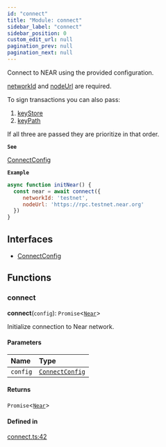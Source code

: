 ```yaml
---
id: "connect"
title: "Module: connect"
sidebar_label: "connect"
sidebar_position: 0
custom_edit_url: null
pagination_prev: null
pagination_next: null
---
```


Connect to NEAR using the provided configuration.

[networkId](../interfaces/connect.ConnectConfig.md#networkid) and [nodeUrl](../interfaces/connect.ConnectConfig.md#nodeurl) are required.

To sign transactions you can also pass:
1. [keyStore](../interfaces/connect.ConnectConfig.md#keystore)
2. [keyPath](../interfaces/connect.ConnectConfig.md#keypath)

If all three are passed they are prioritize in that order.

**`See`**

[ConnectConfig](../interfaces/connect.ConnectConfig.md)

**`Example`**

```js
async function initNear() {
  const near = await connect({
     networkId: 'testnet',
     nodeUrl: 'https://rpc.testnet.near.org'
  })
}
```

## Interfaces

- [ConnectConfig](../interfaces/connect.ConnectConfig.md)

## Functions

### connect

**connect**(`config`): `Promise`<[`Near`](../classes/near.Near.md)\>

Initialize connection to Near network.

#### Parameters

| Name | Type |
| :------ | :------ |
| `config` | [`ConnectConfig`](../interfaces/connect.ConnectConfig.md) |

#### Returns

`Promise`<[`Near`](../classes/near.Near.md)\>

#### Defined in

[connect.ts:42](https://github.com/maxhr/near--near-api-js/blob/a0c9a104/packages/near-api-js/src/connect.ts#L42)
